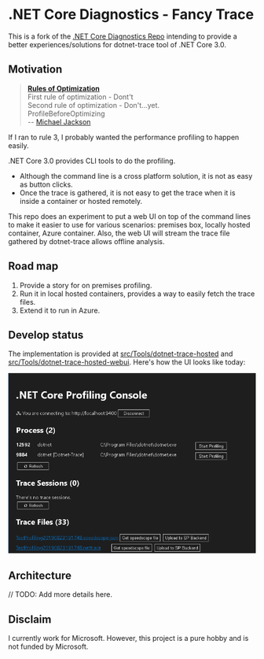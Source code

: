 # .NET Core Diagnostics - Fancy Trace

This is a fork of the [.NET Core Diagnostics Repo](https://github.com/dotnet/diagnostics) intending to provide a better experiences/solutions for dotnet-trace tool of .NET Core 3.0.

## Motivation

> [**Rules of Optimization**](http://wiki.c2.com/?RulesOfOptimization)  
First rule of optimization - Dont't  
Second rule of optimization - Don't...yet.  
ProfileBeforeOptimizing  
-- [Michael Jackson](http://wiki.c2.com/?MichaelJackson)

If I ran to rule 3, I probably wanted the performance profiling to happen easily.

.NET Core 3.0 provides CLI tools to do the profiling.

* Although the command line is a cross platform solution, it is not as easy as button clicks.
* Once the trace is gathered, it is not easy to get the trace when it is inside a container or hosted remotely.

This repo does an experiment to put a web UI on top of the command lines to make it easier to use for various scenarios: premises box, locally hosted container, Azure container. Also, the web UI will stream the trace file gathered by dotnet-trace allows offline analysis.

## Road map

1. Provide a story for on premises profiling.
1. Run it in local hosted containers, provides a way to easily fetch the trace files.
1. Extend it to run in Azure.

## Develop status

The implementation is provided at [src/Tools/dotnet-trace-hosted](./src/Tools/dotnet-trace-hosted) and [src/Tools/dotnet-trace-hosted-webui](./src/Tools/dotnet-trace-hosted-webui). Here's how the UI looks like today:

![dotnet-trace WebUI](./media/DotnetTraceWebUI.png)

## Architecture

// TODO: Add more details here.

## Disclaim

I currently work for Microsoft. However, this project is a pure hobby and is not funded by Microsoft.
